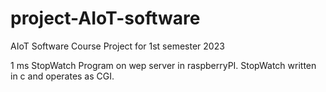# project-AIoT-software
AIoT Software Course Project for 1st semester 2023

1 ms StopWatch Program on wep server in raspberryPI.
StopWatch written in c and operates as CGI.
